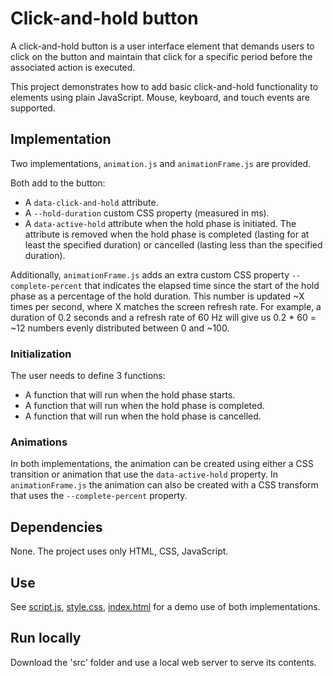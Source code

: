 # Click-and-hold button

A click-and-hold button is a user interface element that demands users to click on the button and maintain that click for a specific period before the associated action is executed.

This project demonstrates how to add basic click-and-hold functionality to elements using plain JavaScript. Mouse, keyboard, and touch events are supported.

## Implementation

Two implementations, `animation.js` and `animationFrame.js` are provided.

Both add to the button:

* A `data-click-and-hold` attribute.
* A `--hold-duration` custom CSS property (measured in ms).
* A `data-active-hold` attribute when the hold phase is initiated. The attribute is removed when the hold phase is completed (lasting for at least the specified duration) or cancelled (lasting less than the specified duration).

Additionally, `animationFrame.js` adds an extra custom CSS property `--complete-percent` that indicates the elapsed time since the start of the hold phase as a percentage of the hold duration. This number is updated ~X times per second, where X matches the screen refresh rate. For example, a duration of 0.2 seconds and a refresh rate of 60 Hz will give us 0.2 * 60 = ~12 numbers evenly distributed between 0 and ~100.

### Initialization

The user needs to define 3 functions:

* A function that will run when the hold phase starts.
* A function that will run when the hold phase is completed.
* A function that will run when the hold phase is cancelled.

### Animations

In both implementations, the animation can be created using either a CSS transition or animation that use the `data-active-hold` property. In `animationFrame.js` the animation can also be created with a CSS transform that uses the `--complete-percent` property.

## Dependencies

None. The project uses only HTML, CSS, JavaScript.

## Use

See [script.js](src/js/script.js), [style.css](src/style.css), [index.html](src/index.html) for a demo use of both implementations.

## Run locally

Download the 'src' folder and use a local web server to serve its contents.

